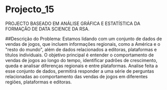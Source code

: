 # Projecto_15
 PROJECTO BASEADO EM ANÁLISE GRÁFICA E ESTATÍSTICA DA FORMAÇÃO DE DATA SCIENCE DA RSA.
 
##Descrição do Problema: Estamos lidando com um conjunto de dados de vendas de jogos, que incluem informações regionais, como a América e o "resto do mundo", além de dados relacionados a editoras, plataformas e títulos individuais. O objetivo principal é entender o comportamento de vendas de jogos ao longo do tempo, identificar padrões de crescimento, queda e analisar diferenças regionais e entre plataformas. Analise feita a esse conjunto de dados, permitirá responder a uma série de perguntas relacionadas ao comportamento das vendas de jogos em diferentes regiões, plataformas e editoras.
